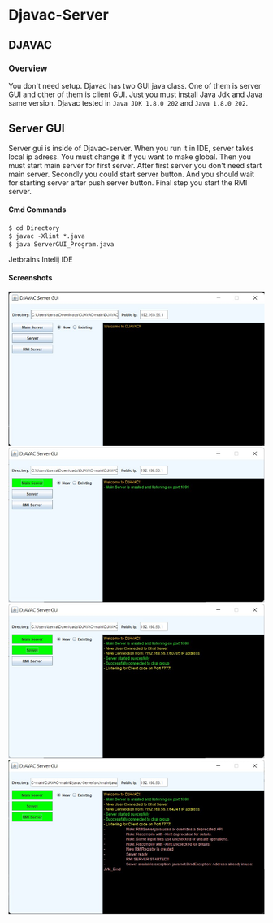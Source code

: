 # Djavac-Server
## DJAVAC

### Overview

You don't need setup. Djavac has two GUI java class. One of them is server GUI and other of them is client GUI. Just you must install Java Jdk and Java same version. Djavac tested in `Java JDK 1.8.0 202` and `Java 1.8.0 202`.

## Server GUI

Server gui is inside of Djavac-server. When you run it in IDE, server takes local ip adress. You must change it if you want to make global. Then you must start main server for first server. After first server you don't need start main server. Secondly you could start server button. And you should wait for starting server after push server button. Final step you start the RMI server.

#### Cmd Commands

```shell
$ cd Directory
$ javac -Xlint *.java
$ java ServerGUI_Program.java
```

Jetbrains Intelij IDE

#### Screenshots

![Alt text](screenshots/1.jpg?raw=true "Empty Stage")
![Alt text](screenshots/2.jpg?raw=true "First Stage")
![Alt text](screenshots/3.jpg?raw=true "Second Stage")
![Alt text](screenshots/4.jpg?raw=true "Third Stage")